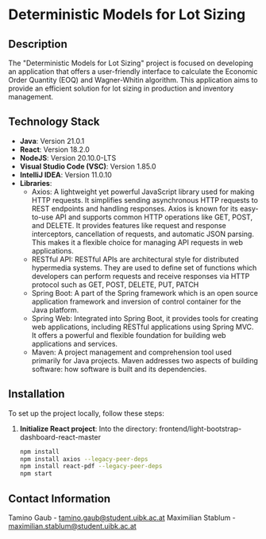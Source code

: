 # Deterministic Models for Lot Sizing

## Description

The "Deterministic Models for Lot Sizing" project is focused on developing an application that offers a user-friendly interface to calculate the Economic Order Quantity (EOQ) and Wagner-Whitin algorithm. This application aims to provide an efficient solution for lot sizing in production and inventory management.

## Technology Stack

- **Java**: Version 21.0.1
- **React**: Version 18.2.0
- **NodeJS**: Version 20.10.0-LTS
- **Visual Studio Code (VSC)**: Version 1.85.0
- **IntelliJ IDEA**: Version 11.0.10
- **Libraries**:
  - Axios: A lightweight yet powerful JavaScript library used for making HTTP requests. It simplifies sending asynchronous HTTP requests to REST endpoints and handling responses. Axios is known for its easy-to-use API and supports common HTTP operations like GET, POST, and DELETE. It provides features like request and response interceptors, cancellation of requests, and automatic JSON parsing. This makes it a flexible choice for managing API requests in web applications.
  - RESTful API: RESTful APIs are architectural style for distributed hypermedia systems. They are used to define set of functions which developers can perform requests and receive responses via HTTP protocol such as GET, POST, DELETE, PUT, PATCH
  - Spring Boot: A part of the Spring framework which is an open source application framework and inversion of control container for the Java platform.
  - Spring Web: Integrated into Spring Boot, it provides tools for creating web applications, including RESTful applications using Spring MVC. It offers a powerful and flexible foundation for building web applications and services.
  - Maven: A project management and comprehension tool used primarily for Java projects. Maven addresses two aspects of building software: how software is built and its dependencies.

## Installation

To set up the project locally, follow these steps:

1. **Initialize React project**:
   Into the directory: frontend/light-bootstrap-dashboard-react-master
   ```bash
   npm install
   npm install axios --legacy-peer-deps
   npm install react-pdf --legacy-peer-deps
   npm start

   ```

## Contact Information

Tamino Gaub - tamino.gaub@student.uibk.ac.at
Maximilian Stablum - maximilian.stablum@student.uibk.ac.at
